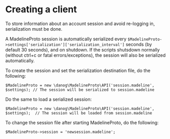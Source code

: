 # Creating a client

To store information about an account session and avoid re-logging in, serialization must be done.

A MadelineProto session is automatically serialized every `$MadelineProto->settings['serialization']['serialization_interval']` seconds (by default 30 seconds), and on shutdown. If the scripts shutsdown normally (without ctrl+c or fatal errors/exceptions), the session will also be serialized automatically.

To create the session and set the serialization destination file, do the following:
```
$MadelineProto = new \danog\MadelineProto\API('session.madeline', $settings); // The session will be serialized to session.madeline
```

Do the same to load a serialized session:
```  
$MadelineProto = new \danog\MadelineProto\API('session.madeline', $settings);  // The session will be loaded from session.madeline
```  


To change the session file after starting MadelineProto, do the following:
```  
$MadelineProto->session = 'newsession.madeline';
```  
